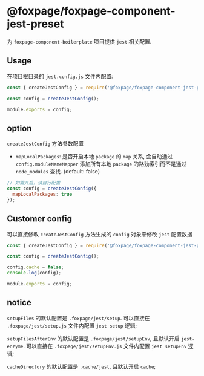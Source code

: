 # @foxpage/foxpage-component-jest-preset

为 `foxpage-component-boilerplate` 项目提供 `jest` 相关配置.

## Usage

在项目根目录的 `jest.config.js` 文件内配置:

``` js
const { createJestConfig } = require('@foxpage/foxpage-component-jest-preset');

const config = createJestConfig();

module.exports = config;
```

## option

`createJestConfig` 方法参数配置

- `mapLocalPackages`: 是否开启本地 `package` 的 `map` 关系, 会自动通过 `config.moduleNameMapper` 添加所有本地 `package` 的路劲索引而不是通过 `node_modules` 查找. (default: false)

``` js
// 如需开启，请自行配置
const config = createJestConfig({
  mapLocalPackages: true
});
```

## Customer config

可以直接修改 `createJestConfig` 方法生成的 `config` 对象来修改 `jest` 配置数据

``` js
const { createJestConfig } = require('@foxpage/foxpage-component-jest-preset');

const config = createJestConfig();

config.cache = false;
console.log(config);

module.exports = config;
```

## notice

`setupFiles` 的默认配置是 `.foxpage/jest/setup`. 可以直接在 `.foxpage/jest/setup.js` 文件内配置 `jest setup` 逻辑;

`setupFilesAfterEnv` 的默认配置是 `.foxpage/jest/setupEnv`, 且默认开启 `jest-enzyme`. 可以直接在 `.foxpage/jest/setupEnv.js` 文件内配置 `jest setupEnv` 逻辑;

`cacheDirectory` 的默认配置是 `.cache/jest`, 且默认开启 `cache`;
